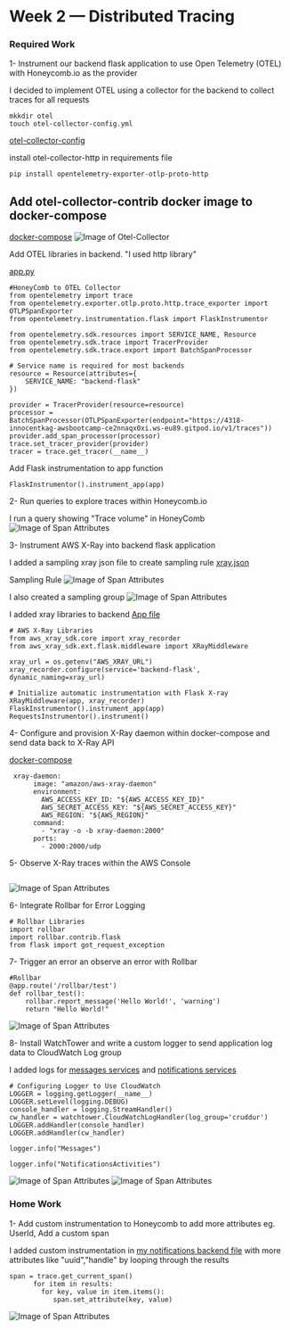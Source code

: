 # Week 2 — Distributed Tracing
### Required Work
1- Instrument our backend flask application to use Open Telemetry (OTEL) with Honeycomb.io as the provider

I decided to implement OTEL using a collector for the backend to collect traces for all requests

```
mkkdir otel
touch otel-collector-config.yml

```
[otel-collector-config](https://github.com/innocentkagina/aws-bootcamp-cruddur-2023/blob/e4df33a9bbbabc84e58b0412ca58acea2d53a698/otel/otel-collector-config.yml)

install otel-collector-http in requirements file
```
pip install opentelemetry-exporter-otlp-proto-http
```
Add otel-collector-contrib docker image to docker-compose
-
[docker-compose](https://github.com/innocentkagina/aws-bootcamp-cruddur-2023/blob/e4df33a9bbbabc84e58b0412ca58acea2d53a698/docker-compose.yml)
![Image of Otel-Collector](assets/otel-collector.png) 

Add OTEL libraries in backend. "I used http library"

[app.py](https://github.com/innocentkagina/aws-bootcamp-cruddur-2023/blob/e4df33a9bbbabc84e58b0412ca58acea2d53a698/backend-flask/app.py)
```
#HoneyComb to OTEL Collector
from opentelemetry import trace
from opentelemetry.exporter.otlp.proto.http.trace_exporter import OTLPSpanExporter
from opentelemetry.instrumentation.flask import FlaskInstrumentor

from opentelemetry.sdk.resources import SERVICE_NAME, Resource
from opentelemetry.sdk.trace import TracerProvider
from opentelemetry.sdk.trace.export import BatchSpanProcessor

# Service name is required for most backends
resource = Resource(attributes={
    SERVICE_NAME: "backend-flask"
})

provider = TracerProvider(resource=resource)
processor = BatchSpanProcessor(OTLPSpanExporter(endpoint="https://4318-innocentkag-awsbootcamp-ce2nnaqx0xi.ws-eu89.gitpod.io/v1/traces"))
provider.add_span_processor(processor)
trace.set_tracer_provider(provider)
tracer = trace.get_tracer(__name__)
```

Add Flask instrumentation to app function
```
FlaskInstrumentor().instrument_app(app)

```


2- Run queries to explore traces within Honeycomb.io

I run a query showing "Trace volume" in HoneyComb
![Image of Span Attributes](assets/trace-volume-query.png) 

3- Instrument AWS X-Ray into backend flask application

I added  a sampling xray json file to create sampling rule
[xray.json](https://github.com/innocentkagina/aws-bootcamp-cruddur-2023/blob/e4df33a9bbbabc84e58b0412ca58acea2d53a698/aws/json/xray.json)

Sampling Rule
![Image of Span Attributes](assets/sampling.png) 

I also created a sampling group
![Image of Span Attributes](assets/sampling-group.png) 

I added xray libraries to backend
[App file](https://github.com/innocentkagina/aws-bootcamp-cruddur-2023/blob/e4df33a9bbbabc84e58b0412ca58acea2d53a698/backend-flask/app.py)

```
# AWS X-Ray Libraries
from aws_xray_sdk.core import xray_recorder
from aws_xray_sdk.ext.flask.middleware import XRayMiddleware

xray_url = os.getenv("AWS_XRAY_URL")
xray_recorder.configure(service='backend-flask', dynamic_naming=xray_url)

# Initialize automatic instrumentation with Flask X-ray
XRayMiddleware(app, xray_recorder)
FlaskInstrumentor().instrument_app(app)
RequestsInstrumentor().instrument()

```


4- Configure and provision X-Ray daemon within docker-compose and send data back to X-Ray API

[docker-compose](https://github.com/innocentkagina/aws-bootcamp-cruddur-2023/blob/e4df33a9bbbabc84e58b0412ca58acea2d53a698/docker-compose.yml)
```
 xray-daemon:
      image: "amazon/aws-xray-daemon"
      environment:
        AWS_ACCESS_KEY_ID: "${AWS_ACCESS_KEY_ID}"
        AWS_SECRET_ACCESS_KEY: "${AWS_SECRET_ACCESS_KEY}"
        AWS_REGION: "${AWS_REGION}"
      command:
        - "xray -o -b xray-daemon:2000"
      ports:
        - 2000:2000/udp

```

5- Observe X-Ray traces within the AWS Console

```
```
![Image of Span Attributes](assets/trace-volume-query.png) 

6- Integrate Rollbar for Error Logging

```
# Rollbar Libraries
import rollbar
import rollbar.contrib.flask
from flask import got_request_exception
```


7- Trigger an error an observe an error with Rollbar

```
#Rollbar
@app.route('/rollbar/test')
def rollbar_test():
    rollbar.report_message('Hello World!', 'warning')
    return "Hello World!"
```
![Image of Span Attributes](assets/error-rollbar.png) 

8- Install WatchTower and write a custom logger to send application log data to CloudWatch Log group

I added  logs for [messages services](https://github.com/innocentkagina/aws-bootcamp-cruddur-2023/blob/e4df33a9bbbabc84e58b0412ca58acea2d53a698/backend-flask/services/messages.py) and [notifications services](https://github.com/innocentkagina/aws-bootcamp-cruddur-2023/blob/e4df33a9bbbabc84e58b0412ca58acea2d53a698/backend-flask/services/notifications_activities.py) 
```
# Configuring Logger to Use CloudWatch
LOGGER = logging.getLogger(__name__)
LOGGER.setLevel(logging.DEBUG)
console_handler = logging.StreamHandler()
cw_handler = watchtower.CloudWatchLogHandler(log_group='cruddur')
LOGGER.addHandler(console_handler)
LOGGER.addHandler(cw_handler)

logger.info("Messages")

logger.info("NotificationsActivities")

```
![Image of Span Attributes](assets/cloudwatch-logs.png) 
![Image of Span Attributes](assets/cloudwatch-log.png) 


### Home Work
1- Add custom instrumentation to Honeycomb to add more attributes eg. UserId, Add a custom span

I added custom instrumentation in [my notifications backend file](https://github.com/innocentkagina/aws-bootcamp-cruddur-2023/blob/e4df33a9bbbabc84e58b0412ca58acea2d53a698/backend-flask/services/notifications_activities.py) with more attributes like "uuid","handle" by looping through the results

```
span = trace.get_current_span()
      for item in results:
        for key, value in item.items():
           span.set_attribute(key, value)

```
![Image of Span Attributes](assets/span-attributes.png) 